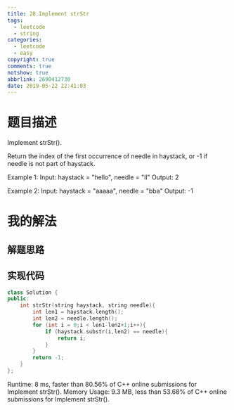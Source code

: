 ```yaml
---
title: 28.Implement strStr
tags:
  - leetcode
  - string
categories:
  - leetcode
  - easy
copyright: true
comments: true
notshow: true
abbrlink: 2690412730
date: 2019-05-22 22:41:03
---
```

# 题目描述
Implement strStr().

Return the index of the first occurrence of needle in haystack, or -1 if needle is not part of haystack.

Example 1:
Input: haystack = "hello", needle = "ll"
Output: 2

Example 2:
Input: haystack = "aaaaa", needle = "bba"
Output: -1
# 我的解法
## 解题思路

## 实现代码
```C++
class Solution {
public:
    int strStr(string haystack, string needle){
        int len1 = haystack.length();
        int len2 = needle.length();
        for (int i = 0;i < len1-len2+1;i++){
            if (haystack.substr(i,len2) == needle){
                return i;
            }
        }
        return -1;
    }
};
```

Runtime: 8 ms, faster than 80.56% of C++ online submissions for Implement strStr().
Memory Usage: 9.3 MB, less than 53.68% of C++ online submissions for Implement strStr().


